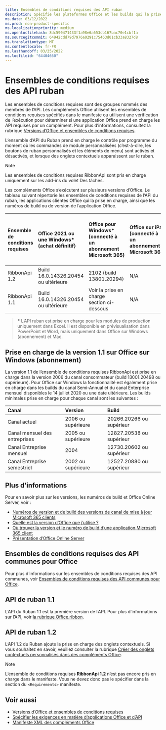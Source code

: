 ```yaml
---
title: Ensembles de conditions requises des API ruban
description: Spécifie les plateformes Office et les builds qui la prise en charge des API du ruban dynamique.
ms.date: 03/12/2022
ms.prod: non-product-specific
ms.localizationpriority: medium
ms.openlocfilehash: 8dc590471433f1a98e6a653cb167bac70e1cbf1a
ms.sourcegitcommit: 64942cdd79d7976a0291c75463d01cb33a8327d8
ms.translationtype: MT
ms.contentlocale: fr-FR
ms.lasthandoff: 03/25/2022
ms.locfileid: "64404660"
---
```

# <a name="ribbon-api-requirement-sets"></a>Ensembles de conditions requises des API ruban

Les ensembles de conditions requises sont des groupes nommés des membres de l’API. Les compléments Office utilisent les ensembles de conditions requises spécifiés dans le manifeste ou utilisent une vérification de l’exécution pour déterminer si une application Office prend en charge les API requises par un complément. Pour plus d’informations, consultez la rubrique [Versions d’Office et ensembles de conditions requises](../../develop/office-versions-and-requirement-sets.md).

L’ensemble d’API du Ruban prend en charge le contrôle par programme du moment où les commandes de module personnalisées (c’est-à-dire, les boutons de ruban personnalisés et les éléments de menu) sont activés et désactivés, et lorsque des onglets contextuels apparaissent sur le ruban.

> [!NOTE]
> Les ensembles de conditions requises RibbonApi sont pris en charge uniquement sur les add-ins du volet Des tâches.

Les compléments Office s’exécutent sur plusieurs versions d’Office. Le tableau suivant répertorie les ensembles de conditions requises de l’API du ruban, les applications clientes Office qui la prise en charge, ainsi que les numéros de build ou de version de l’application Office.

|  Ensemble de conditions requises  | Office 2021 ou une Windows\*<br>(achat définitif) | Office pour Windows\*<br>(connecté à un abonnement Microsoft 365) |  Office sur iPad<br>(connecté à un abonnement Microsoft 365)  |  Office sur Mac\*<br>(les deux abonnements<br> et achat Office sur Mac 2019 et ultérieur)   | Office sur le web\*  |  Office Online Server  |
|:-----|:-----|:-----|:-----|:-----|:-----|:-----|
| RibbonApi 1.2  | Build 16.0.14326.20454 ou ultérieure | 2102 (build 13801.20294) | N/A | 16.53.806.0 | Mai 2021 | N/A|
| RibbonApi 1.1  | Build 16.0.14326.20454 ou ultérieure | Voir la prise en charge<br>section ci-dessous | N/A | 16.38 | Novembre 2020 | N/A|

> **&#42;** L’API ruban est prise en charge pour les modules de production uniquement dans Excel. Il est disponible en prévisualisation dans PowerPoint et Word, mais uniquement dans Office sur Windows (abonnement) et Mac. 

## <a name="support-for-version-11-on-office-on-windows-subscription"></a>Prise en charge de la version 1.1 sur Office sur Windows (abonnement)

La version 1.1 de l’ensemble de conditions requises RibbonApi est prise en charge dans la version 2006 du canal consommateur (build 13001.20498 ou supérieure). Pour Office sur Windows la fonctionnalité est également prise en charge dans les builds du canal Semi-Annual et du canal Enterprise mensuel disponibles le 14 juillet 2020 ou une date ultérieure. Les builds minimales prise en charge pour chaque canal sont les suivantes :  

|Canal | Version | Build|
|:-----|:-----|:-----|
|Canal actuel | 2006 ou supérieure | 20266.20266 ou supérieur|
|Canal mensuel des entreprises | 2005 ou supérieure | 12827.20538 ou supérieur|
|Canal Entreprise mensuel | 2004 | 12730.20602 ou supérieur|
|Canal Entreprise semestriel | 2002 ou supérieure | 12527.20880 ou supérieur|

## <a name="more-information"></a>Plus d’informations

Pour en savoir plus sur les versions, les numéros de build et Office Online Server, voir :

- [Numéros de version et de build des versions de canal de mise à jour Microsoft 365 clients](/officeupdates/update-history-microsoft365-apps-by-date)
- [Quelle est la version d’Office que j’utilise ?](https://support.microsoft.com/office/932788b8-a3ce-44bf-bb09-e334518b8b19)
- [Où trouver la version et le numéro de build d’une application Microsoft 365 client](/officeupdates/update-history-microsoft365-apps-by-date)
- [Présentation d’Office Online Server](/officeonlineserver/office-online-server-overview)

## <a name="office-common-api-requirement-sets"></a>Ensembles de conditions requises des API communes pour Office

Pour plus d’informations sur les ensembles de conditions requises des API communes, voir [Ensembles de conditions requises des API communes pour Office](office-add-in-requirement-sets.md).

## <a name="ribbon-api-11"></a>API de ruban 1.1

L’API du Ruban 1.1 est la première version de l’API. Pour plus d’informations sur l’API, voir [la rubrique Office.ribbon](/javascript/api/office/office.ribbon).

## <a name="ribbon-api-12"></a>API de ruban 1.2

L’API 1.2 du Ruban ajoute la prise en charge des onglets contextuels. Si vous souhaitez en savoir, veuillez consulter la rubrique [Créer des onglets contextuels personnalisés dans des compléments Office](../../design/contextual-tabs.md).

> [!NOTE]
> L’ensemble de conditions requises **RibbonApi 1.2** n’est pas encore pris en charge dans le manifeste. Vous ne devez donc pas le spécifier dans la section du `<Requirements>` manifeste.

## <a name="see-also"></a>Voir aussi

- [Versions d’Office et ensembles de conditions requises](../../develop/office-versions-and-requirement-sets.md)
- [Spécifier les exigences en matière d’applications Office et d’API](../../develop/specify-office-hosts-and-api-requirements.md)
- [Manifeste XML des compléments Office](../../develop/add-in-manifests.md)
